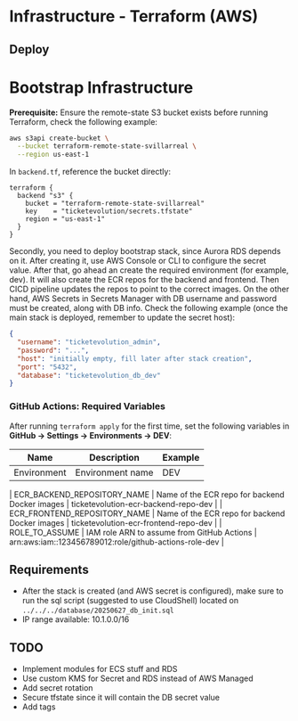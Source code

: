 # Infrastructure - Terraform (AWS)

## Deploy

# Bootstrap Infrastructure

**Prerequisite:** Ensure the remote-state S3 bucket exists before running Terraform, check the following example:

```bash
aws s3api create-bucket \
  --bucket terraform-remote-state-svillarreal \
  --region us-east-1
```

In `backend.tf`, reference the bucket directly:

```hcl
terraform {
  backend "s3" {
    bucket = "terraform-remote-state-svillarreal"
    key    = "ticketevolution/secrets.tfstate"
    region = "us-east-1"
  }
}
```

Secondly, you need to deploy bootstrap stack, since Aurora RDS depends on it. After creating it, use AWS Console or CLI to configure the secret value. After that, go ahead an create the required environment (for example, dev). It will also create the ECR repos for the backend and frontend. Then CICD pipeline updates the repos to point to the correct images. On the other hand, AWS Secrets in Secrets Manager with DB username and password must be created, along with DB info. Check the following example (once the main stack is deployed, remember to update the secret host):

```json
{
  "username": "ticketevolution_admin",
  "password": "...",
  "host": "initially empty, fill later after stack creation",
  "port": "5432",
  "database": "ticketevolution_db_dev"
}
```

### GitHub Actions: Required Variables

After running `terraform apply` for the first time, set the following variables in **GitHub → Settings → Environments → DEV**:

| Name        | Description      | Example |
| ----------- | ---------------- | ------- |
| Environment | Environment name | DEV     |

| ECR_BACKEND_REPOSITORY_NAME
| Name of the ECR repo for backend Docker images | ticketevolution-ecr-backend-repo-dev |
| ECR_FRONTEND_REPOSITORY_NAME | Name of the ECR repo for backend Docker images | ticketevolution-ecr-frontend-repo-dev |
| ROLE_TO_ASSUME | IAM role ARN to assume from GitHub Actions | arn:aws:iam::123456789012:role/github-actions-role-dev |

## Requirements

- After the stack is created (and AWS secret is configured), make sure to run the sql script (suggested to use CloudShell) located on `../../../database/20250627_db_init.sql`
- IP range available: 10.1.0.0/16

## TODO

- Implement modules for ECS stuff and RDS
- Use custom KMS for Secret and RDS instead of AWS Managed
- Add secret rotation
- Secure tfstate since it will contain the DB secret value
- Add tags

```

```
